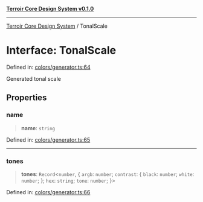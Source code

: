 [**Terroir Core Design System v0.1.0**](../README.md)

***

[Terroir Core Design System](../globals.md) / TonalScale

# Interface: TonalScale

Defined in: [colors/generator.ts:64](https://github.com/terroir-ds/core/blob/0096649176492a6e21b16e854cb30ade347b1bac/packages/core/src/colors/generator.ts#L64)

Generated tonal scale

## Properties

### name

> **name**: `string`

Defined in: [colors/generator.ts:65](https://github.com/terroir-ds/core/blob/0096649176492a6e21b16e854cb30ade347b1bac/packages/core/src/colors/generator.ts#L65)

***

### tones

> **tones**: `Record`\<`number`, \{ `argb`: `number`; `contrast`: \{ `black`: `number`; `white`: `number`; \}; `hex`: `string`; `tone`: `number`; \}\>

Defined in: [colors/generator.ts:66](https://github.com/terroir-ds/core/blob/0096649176492a6e21b16e854cb30ade347b1bac/packages/core/src/colors/generator.ts#L66)
